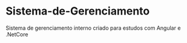 # Sistema-de-Gerenciamento
Sistema de gerenciamento interno criado para estudos com Angular e .NetCore
